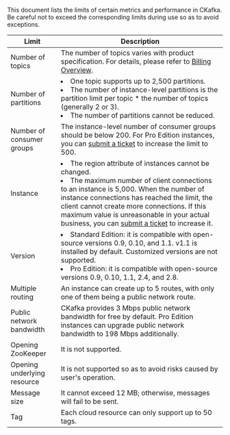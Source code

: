 This document lists the limits of certain metrics and performance in CKafka. Be careful not to exceed the corresponding limits during use so as to avoid exceptions.


| Limit | Description |
| ------------------- | ------------------------------------------------------------ |
| Number of topics        | The number of topics varies with product specification. For details, please refer to [Billing Overview](https://intl.cloud.tencent.com/document/product/597/11745). |
| Number of partitions | <li>One topic supports up to 2,500 partitions. </li><li>The number of instance-level partitions is the partition limit per topic * the number of topics (generally 2 or 3). </li><li>The number of partitions cannot be reduced. </li> |
| Number of consumer groups | The instance-level number of consumer groups should be below 200. For Pro Edition instances, you can [submit a ticket](https://console.cloud.tencent.com/workorder/category) to increase the limit to 500. |
| Instance | <li>The region attribute of instances cannot be changed. </li><li>The maximum number of client connections to an instance is 5,000. When the number of instance connections has reached the limit, the client cannot create more connections. If this maximum value is unreasonable in your actual business, you can [submit a ticket](https://console.cloud.tencent.com/workorder/category) to increase it. </li> |
| Version | <li>Standard Edition: it is compatible with open-source versions 0.9, 0.10, and 1.1. v1.1 is installed by default. Customized versions are not supported.</li><li>Pro Edition: it is compatible with open-source versions 0.9, 0.10, 1.1, 2.4, and 2.8.</li> |
| Multiple routing              | An instance can create up to 5 routes, with only one of them being a public network route.               |
| Public network bandwidth            | CKafka provides 3 Mbps public network bandwidth for free by default. Pro Edition instances can upgrade public network bandwidth to 198 Mbps additionally. |
| Opening ZooKeeper      | It is not supported.                                                     |
| Opening underlying resource        | It is not supported so as to avoid risks caused by user's operation.                       |
| Message size            | It cannot exceed 12 MB; otherwise, messages will fail to be sent.                         |
| Tag                | Each cloud resource can only support up to 50 tags. |
